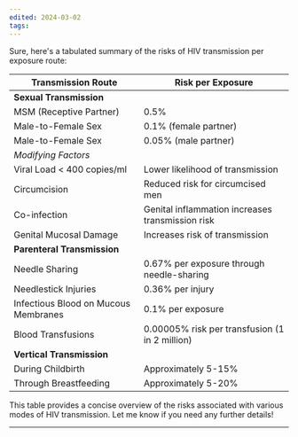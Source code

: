 ```yaml
---
edited: 2024-03-02
tags:
---
```

Sure, here's a tabulated summary of the risks of HIV transmission per exposure route:

| Transmission Route                   | Risk per Exposure                                |
| ------------------------------------ | ------------------------------------------------ |
| **Sexual Transmission**              |                                                  |
| MSM (Receptive Partner)              | 0.5%                                             |
| Male-to-Female Sex                   | 0.1% (female partner)                            |
| Male-to-Female Sex                   | 0.05% (male partner)                             |
| *Modifying Factors*                  |                                                  |
| Viral Load < 400 copies/ml           | Lower likelihood of transmission                 |
| Circumcision                         | Reduced risk for circumcised men                 |
| Co-infection                         | Genital inflammation increases transmission risk |
| Genital Mucosal Damage               | Increases risk of transmission                   |
| **Parenteral Transmission**          |                                                  |
| Needle Sharing                       | 0.67% per exposure through needle-sharing        |
| Needlestick Injuries                 | 0.36% per injury                                 |
| Infectious Blood on Mucous Membranes | 0.1% per exposure                                |
| Blood Transfusions                   | 0.00005% risk per transfusion (1 in 2 million)   |
| **Vertical Transmission**            |                                                  |
| During Childbirth                    | Approximately 5-15%                              |
| Through Breastfeeding                | Approximately 5-20%                              |

This table provides a concise overview of the risks associated with various modes of HIV transmission. Let me know if you need any further details!

---
